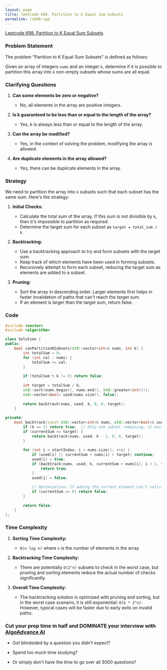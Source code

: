 ```yaml
---
layout: page
title: leetcode 698. Partition to K Equal Sum Subsets
permalink: /s698-cpp
---
```

[Leetcode 698. Partition to K Equal Sum Subsets](https://algoadvance.github.io/algoadvance/l698)
### Problem Statement

The problem "Partition to K Equal Sum Subsets" is defined as follows:

Given an array of integers `nums` and an integer `k`, determine if it is possible to partition this array into `k` non-empty subsets whose sums are all equal.

### Clarifying Questions

1. **Can some elements be zero or negative?**
   - No, all elements in the array are positive integers.

2. **Is k guaranteed to be less than or equal to the length of the array?**
   - Yes, k is always less than or equal to the length of the array.

3. **Can the array be modified?**
   - Yes, in the context of solving the problem, modifying the array is allowed.

4. **Are duplicate elements in the array allowed?**
   - Yes, there can be duplicate elements in the array.

### Strategy

We need to partition the array into `k` subsets such that each subset has the same sum. Here's the strategy:

1. **Initial Checks:**
   - Calculate the total sum of the array. If this sum is not divisible by `k`, then it's impossible to partition as required.
   - Determine the target sum for each subset as `target = total_sum / k`.

2. **Backtracking:**
   - Use a backtracking approach to try and form subsets with the target sum.
   - Keep track of which elements have been used in forming subsets.
   - Recursively attempt to form each subset, reducing the target sum as elements are added to a subset. 

3. **Pruning:**
   - Sort the array in descending order. Larger elements first helps in faster invalidation of paths that can't reach the target sum.
   - If an element is larger than the target sum, return false.

### Code

```cpp
#include <vector>
#include <algorithm>

class Solution {
public:
    bool canPartitionKSubsets(std::vector<int>& nums, int k) {
        int totalSum = 0;
        for (int val : nums) {
            totalSum += val;
        }
        
        if (totalSum % k != 0) return false;
        
        int target = totalSum / k;
        std::sort(nums.begin(), nums.end(), std::greater<int>());
        std::vector<bool> used(nums.size(), false);
        
        return backtrack(nums, used, k, 0, 0, target);
    }
    
private:
    bool backtrack(const std::vector<int>& nums, std::vector<bool>& used, int k, int currentSum, int startIndex, int target) {
        if (k == 1) return true;  // Only one subset remaining, it must be valid
        if (currentSum == target) {
            return backtrack(nums, used, k - 1, 0, 0, target);
        }
        
        for (int i = startIndex; i < nums.size(); ++i) {
            if (used[i] || currentSum + nums[i] > target) continue;
            used[i] = true;
            if (backtrack(nums, used, k, currentSum + nums[i], i + 1, target)) {
                return true;
            }
            used[i] = false;
            
            // Optimization: If adding the current element can't satisfy the condition, no need to try other elements
            if (currentSum == 0) return false;
        }
        
        return false;
    }
};
```

### Time Complexity

1. **Sorting Time Complexity:**
   - `O(n log n)` where `n` is the number of elements in the array.

2. **Backtracking Time Complexity:**
   - There are potentially `O(2^n)` subsets to check in the worst case, but pruning and sorting elements reduce the actual number of checks significantly.

3. **Overall Time Complexity:**
   - The backtracking solution is optimized with pruning and sorting, but in the worst case scenario, it is still exponential: `O(k * 2^n)`. However, typical cases will be faster due to early exits on invalid paths.


### Cut your prep time in half and DOMINATE your interview with [AlgoAdvance AI](https://algoAdvance.com)

- Got blindsided by a question you didn't expect?

- Spend too much time studying?

- Or simply don't have the time to go over all 3000 questions?

